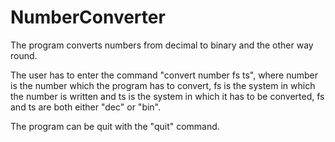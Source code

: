 # NumberConverter
The program converts numbers from decimal to binary and the other way round.

The user has to enter the command "convert number fs ts", where number is the number which the program has to convert, fs is the system in which the number is written and ts is the system in which it has to be converted, fs and ts are both either "dec" or "bin".

The program can be quit with the "quit" command.
